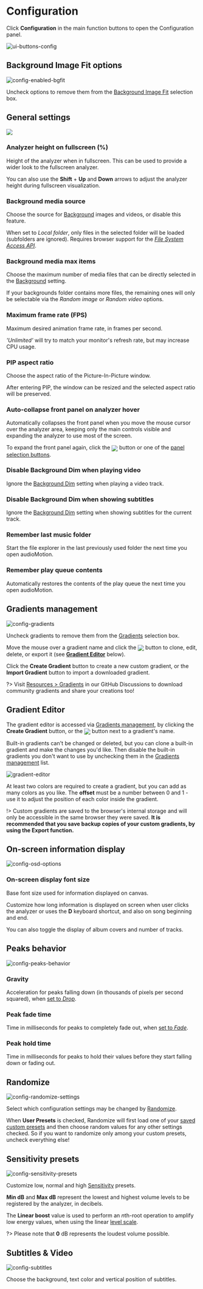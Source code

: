 # Configuration

Click **Configuration** in the main function buttons to open the Configuration panel.

![ui-buttons-config](img/UI_main_buttons_configuration.png)

## Background Image Fit options

![config-enabled-bgfit](img/config-enabled-bgfit.png)

Uncheck options to remove them from the [Background Image Fit](settings.md#background-image-fit) selection box.

## General settings

<img src="img/config-general-settings.png" class="img-right">

### Analyzer height on fullscreen (%)

Height of the analyzer when in fullscreen. This can be used to provide a wider look to the fullscreen analyzer.

You can also use the **Shift** + **Up** and **Down** arrows to adjust the analyzer height during fullscreen visualization.

### Background media source

Choose the source for [Background](settings.md#background) images and videos, or disable this feature.

When set to *Local folder*, only files in the selected folder will be loaded (subfolders are ignored).
Requires browser support for the [*File System Access API*](known-issues.md).

### Background media max items

Choose the maximum number of media files that can be directly selected in the [Background](settings.md#background) setting.

If your backgrounds folder contains more files, the remaining ones will only be selectable via the *Random image* or *Random video* options.

### Maximum frame rate (FPS)

Maximum desired animation frame rate, in frames per second.

*'Unlimited'* will try to match your monitor's refresh rate, but may increase CPU usage.

### PIP aspect ratio

Choose the aspect ratio of the Picture-In-Picture window.

After entering PIP, the window can be resized and the selected aspect ratio will be preserved.

### Auto-collapse front panel on analyzer hover

Automatically collapses the front panel when you move the mouse cursor over the analyzer area,
keeping only the main controls visible and expanding the analyzer to use most of the screen.

To expand the front panel again, click the <img src="img/button-expand.png" style="vertical-align: middle"> button or one of the [panel selection buttons](user-interface.md#panel-selection).

### Disable Background Dim when playing video

Ignore the [Background Dim](settings.md#background-dim) setting when playing a video track.

### Disable Background Dim when showing subtitles

Ignore the [Background Dim](settings.md#background-dim) setting when showing subtitles for the current track.

### Remember last music folder

Start the file explorer in the last previously used folder the next time you open audioMotion.

### Remember play queue contents

Automatically restores the contents of the play queue the next time you open audioMotion.


## Gradients management

![config-gradients](img/config-gradients.png)

Uncheck gradients to remove them from the [Gradients](settings.md#gradients) selection box.

Move the mouse over a gradient name and click the <img src="img/button-edit-gradient.png" style="vertical-align: middle"> button to clone, edit, delete, or export it (see [**Gradient Editor**](#gradient-editor) below).

Click the **Create Gradient** button to create a new custom gradient, or the **Import Gradient** button to import a downloaded gradient.

?> Visit [Resources > Gradients](https://github.com/hvianna/audioMotion.js/discussions/categories/gradients) in our GitHub Discussions to download community gradients and share your creations too!

## Gradient Editor

The gradient editor is accessed via [Gradients management](#gradients-management), by clicking the **Create Gradient** button, or the <img src="img/button-edit-gradient.png" style="vertical-align: middle"> button next to a gradient's name.

Built-in gradients can't be changed or deleted, but you can clone a built-in gradient and make the changes you'd like. Then disable the built-in gradients you don't want to use by unchecking them in the [Gradients management](#gradients-management) list.

![gradient-editor](img/gradient-editor.png)

At least two colors are required to create a gradient, but you can add as many colors as you like.
The **offset** must be a number between 0 and 1 - use it to adjust the position of each color inside the gradient.

!> Custom gradients are saved to the browser's internal storage and will only be accessible in the same browser they were saved. **It is recommended that you save backup copies of your custom gradients, by using the Export function.**

## On-screen information display

![config-osd-options](img/config-osd-options.png)

### On-screen display font size

Base font size used for information displayed on canvas.

Customize how long information is displayed on screen when user clicks the analyzer or uses the **D** keyboard shortcut,
and also on song beginning and end.

You can also toggle the display of album covers and number of tracks.

## Peaks behavior

![config-peaks-behavior](img/config-peaks-behavior.png)

### Gravity

Acceleration for peaks falling down (in thousands of pixels per second squared), when [set to *Drop*](settings.md#peaks).

### Peak fade time

Time in milliseconds for peaks to completely fade out, when [set to *Fade*](settings.md#peaks).

### Peak hold time

Time in milliseconds for peaks to hold their values before they start falling down or fading out.

## Randomize

![config-randomize-settings](img/config-randomize-settings.png)

Select which configuration settings may be changed by [Randomize](settings.md#randomize).

When **User Presets** is checked, Randomize will first load one of your [saved custom presets](settings.md#save-manage-presets) and then choose random values for any other settings checked.
So if you want to randomize only among your custom presets, uncheck everything else!

## Sensitivity presets

![config-sensitivity-presets](img/config-sensitivity-presets.png)

Customize low, normal and high [Sensitivity](settings.md#sensitivity) presets.

**Min dB** and **Max dB** represent the lowest and highest volume levels to be registered by the analyzer, in decibels.

The **Linear boost** value is used to perform an *n*th-root operation to amplify low energy values, when using the linear [level scale](advanced.md#level-scale).

?> Please note that **0** dB represents the loudest volume possible.

## Subtitles & Video

![config-subtitles](img/config-subtitles.png)

Choose the background, text color and vertical position of subtitles.


